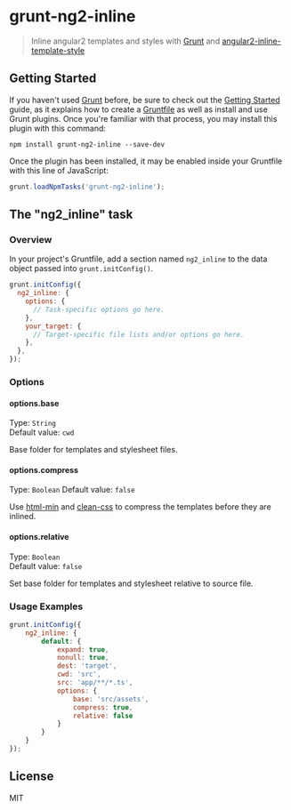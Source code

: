 # grunt-ng2-inline

> Inline angular2 templates and styles with [Grunt](http://gruntjs.com/) and [angular2-inline-template-style](https://github.com/ghpabs/angular2-inline-template-style)

## Getting Started

If you haven't used [Grunt](http://gruntjs.com/) before, be sure to check out the [Getting Started](http://gruntjs.com/getting-started) guide, as it explains how to create a [Gruntfile](http://gruntjs.com/sample-gruntfile) as well as install and use Grunt plugins. Once you're familiar with that process, you may install this plugin with this command:

```shell
npm install grunt-ng2-inline --save-dev
```

Once the plugin has been installed, it may be enabled inside your Gruntfile with this line of JavaScript:

```js
grunt.loadNpmTasks('grunt-ng2-inline');
```

## The "ng2_inline" task

### Overview
In your project's Gruntfile, add a section named `ng2_inline` to the data object passed into `grunt.initConfig()`.

```js
grunt.initConfig({
  ng2_inline: {
    options: {
      // Task-specific options go here.
    },
    your_target: {
      // Target-specific file lists and/or options go here.
    },
  },
});
```

### Options

#### options.base
Type: `String`  
Default value: `cwd`

Base folder for templates and stylesheet files.

#### options.compress
Type: `Boolean`
Default value: `false`

Use [html-min](https://github.com/kangax/html-minifier) and [clean-css](https://github.com/jakubpawlowicz/clean-css) to compress the templates before they are inlined.

#### options.relative
Type: `Boolean`  
Default value: `false`

Set base folder for templates and stylesheet relative to source file.

### Usage Examples

```js
grunt.initConfig({
    ng2_inline: {
        default: {
            expand: true,
            nonull: true,
            dest: 'target',
            cwd: 'src',
            src: 'app/**/*.ts',
            options: {
                base: 'src/assets',
                compress: true,
                relative: false
            }
        }
    }
});
```

## License
MIT

